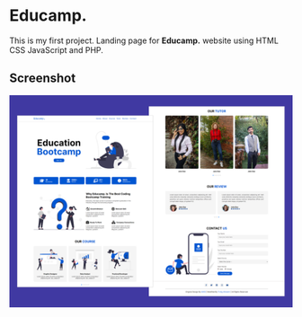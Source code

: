 # Educamp.

This is my first project.
Landing page for **Educamp.** website using HTML CSS JavaScript and PHP.

## Screenshot

![image.png](./preview.png)